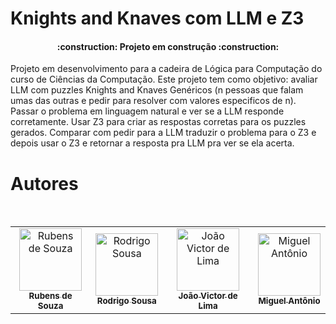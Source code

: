 # Knights and Knaves com LLM e Z3
<h4 align="center"> 
	:construction:  Projeto em construção  :construction:
</h4>
Projeto em desenvolvimento para a cadeira de Lógica para Computação do curso de Ciências da Computação. Este projeto tem como objetivo:
avaliar LLM com puzzles Knights and Knaves Genéricos (n pessoas que falam umas das outras e pedir para resolver com valores especificos de n).
Passar o problema em linguagem natural e ver se a LLM responde corretamente. Usar Z3 para criar as respostas corretas para os puzzles gerados.
Comparar com pedir para a LLM traduzir o problema para o Z3 e depois usar o Z3 e retornar a resposta pra LLM pra ver se ela acerta.

# Autores
<div align="center">
<table>
<tbody>
<tr>
<br>
<td align="center"><a href="https://github.com/souza-rubens"><img src="https://avatars.githubusercontent.com/u/99306045?v=4" width="100px;" alt="Rubens de Souza"/><br /><sub><b>Rubens de Souza</b></sub></a><br /></td>
<td align="center"><a href="https://github.com/rodrigossbjj"><img src="https://avatars.githubusercontent.com/u/180183446?v=4" width="100px;" alt="Rodrigo Sousa"/><br /><sub><b>Rodrigo Sousa</b></sub></a><br /></td>
<td align="center"><a href="https://github.com/vctr21"><img src="https://avatars.githubusercontent.com/u/176059611?v=4" width="100px;" alt="João Victor de Lima"/><br /><sub><b>João Victor de Lima</b></sub></a><br /></td>
<td align="center"><a href="https://github.com/MiguelFFelix"><img src="https://avatars.githubusercontent.com/u/78152130?v=4" width="100px;" alt="Miguel Antônio"/><br /><sub><b>Miguel Antônio</b></sub></a><br /></td>
</tr>
</tr>
</tbody>
</table>
</div>